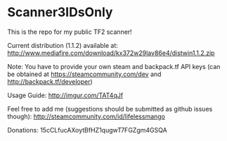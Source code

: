 # Scanner3IDsOnly

This is the repo for my public TF2 scanner!

Current distribution (1.1.2) available at:
http://www.mediafire.com/download/kx372w29lav86e4/distwin1.1.2.zip

Note: You have to provide your own steam and backpack.tf API keys (can be obtained at https://steamcommunity.com/dev and http://backpack.tf/developer)

Usage Guide: http://imgur.com/TAT4qJf

Feel free to add me (suggestions should be submitted as github issues though):
http://steamcommunity.com/id/lifelessmango

Donations:
15cCLfucAXoytBfHZ1qugwT7FGZgm4GSQA
